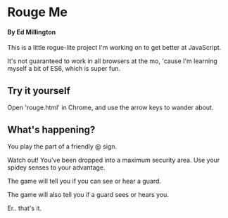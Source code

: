 # Rouge Me

#### By Ed Millington

This is a little rogue-lite project I'm working on to get better at JavaScript.

It's not guaranteed to work in all browsers at the mo, 'cause I'm learning myself a bit of ES6, which is super fun.

## Try it yourself

Open 'rouge.html' in Chrome, and use the arrow keys to wander about.

## What's happening?

You play the part of a friendly @ sign.

Watch out! You've been dropped into a maximum security area. Use your spidey senses to your advantage.

The game will tell you if you can see or hear a guard.

The game will also tell you if a guard sees or hears you.

Er.. that's it.
